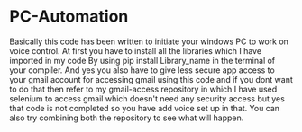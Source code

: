 # PC-Automation
Basically this code has been written to initiate your windows PC to work on voice control.
At first you have to install all the libraries which I have imported in my code
By using pip install Library_name in the terminal of your compiler.
And yes you also have to give less secure app access to your gmail account for accessing gmail using this code and if you dont want to do that then refer to my gmail-access repository in which I have used selenium to access gmail which doesn't need any security access but yes that code is not completed so you have add voice set up in that.
You can also try combining both the repository to see what will happen.
